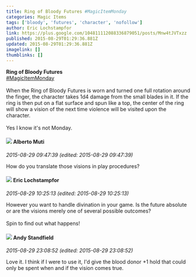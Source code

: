 ```yaml
---
title: Ring of Bloody Futures #MagicItemMonday
categories: Magic Items
tags: ['bloody', 'futures', 'character', 'nofollow']
author: Eric Lochstampfor
link: https://plus.google.com/104811112088336879051/posts/Mnw4tJVTxzz
published: 2015-08-29T01:29:36.881Z
updated: 2015-08-29T01:29:36.881Z
imagelink: []
thumblinks: []
---
```


<b>Ring of Bloody Futures</b><br /> <a rel="nofollow" class="ot-hashtag" href="https://plus.google.com/s/%23MagicItemMonday/posts">#MagicItemMonday</a> <br /><br />When the Ring of Bloody Futures is worn and turned one full rotation around the finger, the character takes 1d4 damage from the small blades in it. If the ring is then put on a flat surface and spun like a top, the center of the ring will show a vision of the next time violence will be visited upon the character.<br /><br />Yes I know it&#39;s not Monday.
<div id='comment z12bvjxrox2yubdvw23mzzzwzqv5ezy2u'>
  <h4><img src='{{site.baseurl}}//images/avatars/115787882201313683519_photo.jpg'> Alberto Muti</h4>
      <p><cite>2015-08-29 09:47:39 (edited: 2015-08-29 09:47:39)</cite></p>
        <p>How do you translate those visions in play procedures? </p>
</div>
        

<div id='comment z12bvjxrox2yubdvw23mzzzwzqv5ezy2u'>
  <h4><img src='{{site.baseurl}}//images/avatars/104811112088336879051_photo.jpg'> Eric Lochstampfor</h4>
      <p><cite>2015-08-29 10:25:13 (edited: 2015-08-29 10:25:13)</cite></p>
        <p>However you want to handle divination in your game. Is the future absolute or are the visions merely one of several possible outcomes?<br /><br />Spin to find out what happens!</p>
</div>
        

<div id='comment z12bvjxrox2yubdvw23mzzzwzqv5ezy2u'>
  <h4><img src='{{site.baseurl}}//images/avatars/102341807374263295778_photo.jpg'> Andy Standfield</h4>
      <p><cite>2015-08-29 23:08:52 (edited: 2015-08-29 23:08:52)</cite></p>
        <p>Love it. I think if I were to use it, I&#39;d give the blood donor +1 hold that could only be spent when and if the vision comes true.</p>
</div>
        